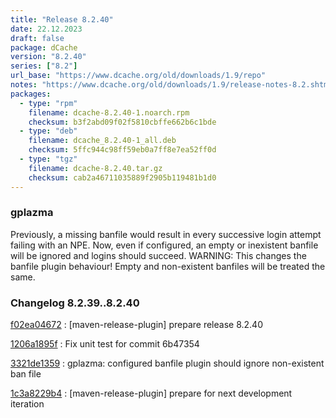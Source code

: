 ```yaml
---
title: "Release 8.2.40"
date: 22.12.2023
draft: false
package: dCache
version: "8.2.40"
series: ["8.2"]
url_base: "https://www.dcache.org/old/downloads/1.9/repo"
notes: "https://www.dcache.org/old/downloads/1.9/release-notes-8.2.shtml"
packages:
  - type: "rpm"
    filename: dcache-8.2.40-1.noarch.rpm
    checksum: b3f2abd09f02f5810cbffe662b6c1bde
  - type: "deb"
    filename: dcache_8.2.40-1_all.deb
    checksum: 5ffc944c98ff59eb0a7ff8e7ea52ff0d
  - type: "tgz"
    filename: dcache-8.2.40.tar.gz
    checksum: cab2a46711035889f2905b119481b1d0
---
```


### gplazma

Previously, a missing banfile would result in every successive login attempt failing with an NPE. Now, even if configured, an empty or inexistent banfile will be ignored and logins should succeed.
WARNING: This changes the banfile plugin behaviour! Empty and non-existent banfiles will be treated the same.


### Changelog 8.2.39..8.2.40

<!-- git log 8.2.39..8.2.40 -no-merges -format='[%h](https://github.com/dcache/dcache/commit/%H)%n:   %s%n' -->

[f02ea04672](https://github.com/dcache/dcache/commit/f02ea04672713033d3b1247bca9aabfe4e92bcee)
:   [maven-release-plugin] prepare release 8.2.40

[1206a1895f](https://github.com/dcache/dcache/commit/1206a1895fa5f6b2eac964f96f99ec62c983da06)
:   Fix unit test for commit 6b47354

[3321de1359](https://github.com/dcache/dcache/commit/3321de13599d9cb175a5de830b8f8b5b069dd5e5)
:   gplazma: configured banfile plugin should ignore non-existent ban file

[1c3a8229b4](https://github.com/dcache/dcache/commit/1c3a8229b42de000ca20bffde88f96d22b205e36)
:   [maven-release-plugin] prepare for next development iteration

